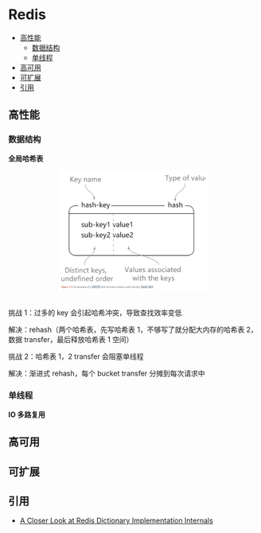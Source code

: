 # Redis

- [高性能](#高性能)
  - [数据结构](#数据结构)
  - [单线程](#单线程)
- [高可用](#高可用)
- [可扩展](#可扩展)
- [引用](#引用)

## 高性能

### 数据结构

**全局哈希表**

<div align="center"> <img src="./pics/hash.png" width="60%"/> </div><br>

挑战 1：过多的 key 会引起哈希冲突，导致查找效率变低

解决：rehash（两个哈希表，先写哈希表 1，不够写了就分配大内存的哈希表 2，数据 transfer，最后释放哈希表 1 空间）



挑战 2：哈希表 1，2 transfer 会阻塞单线程

解决：渐进式 rehash，每个 bucket transfer 分摊到每次请求中



### 单线程

**IO 多路复用**

## 高可用

## 可扩展

## 引用

- [A Closer Look at Redis Dictionary Implementation Internals](https://codeburst.io/a-closer-look-at-redis-dictionary-implementation-internals-3fd815aae535)
